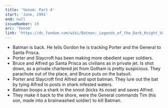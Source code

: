 ```yaml
---
title: 'Venom: Part 4'
start: 'June, 1991'
end: null
issueNumber: 19
arc: 'Venom'
link: 'https://dc.fandom.com/wiki/Batman:_Legends_of_the_Dark_Knight_Vol_1_19'
---
```


- Batman is back. He tells Gordon he is tracking Porter and the General to Santa Prisca.
- Porter and Slaycroft has been making more obedient super soldiers.
- Bruce and Alfred go Santa Prisca as civilians as in private jet. Is shot down, as a private chartered jet from Gotham is pretty suspicious. They parachute out of the place, and Bruce puts on the batsuit.
- Porter and Slaycroft find Alfred and spot batman. They lure out the bat by tying Alfred to posts in shark infested waters.
- Batman boops a shark in the snoot (kicks its nose) and saves Alfred.
- They make it back to the shore, were the General commands Tim (his son, made into a brainwashed soldier) to kill Batman.
